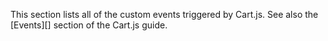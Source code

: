 This section lists all of the custom events triggered by Cart.js.
See also the [Events][] section of the Cart.js guide.


